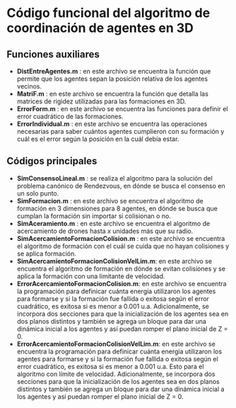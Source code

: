 # Código funcional del algoritmo de coordinación de agentes en 3D

## Funciones auxiliares
- **DistEntreAgentes.m** : en este archivo se encuentra la función que permite que los agentes sepan la posición relativa de los agentes vecinos.
- **MatriF.m** : en este archivo se encuentra la función que detalla las matrices de rigidez utilizadas para las formaciones en 3D.
- **ErrorForm.m** : en este archivo se encuentra las funciones para definir el error cuadrático de las formaciones.
- **ErrorIndividual.m** : en este archivo se encuentra las operaciones necesarias para saber cuántos agentes cumplieron con su formación y cuál es el error según la posición en la cuál debía estar.

## Códigos principales
- **SimConsensoLineal.m** : se realiza el algoritmo para la solución del problema canónico de Rendezvous, en dónde se busca el consenso en un solo punto.
- **SimFormacion.m** : en este archivo se encuentra el algoritmo de formación en 3 dimensiones para 8 agentes, en dónde se busca que cumplan la formación sin importar si colisionan o no.
- **SimAceramiento.m** : en este archivo se encuentra el algoritmo de acercamiento de drones hasta *x* unidades más que su radio.
- **SimAcercamientoFormacionColision.m** : en este archivo se encuentra el algoritmo de formación con el cuál se cuida que no hayan colisiones y se aplica formación.
- **SimAcercamientoFormacionColisionVelLim.m**: en este archivo se encuentra el algoritmo de formación en dónde se evitan colisiones y se aplica la formación con una limitante de velocidad.
- **ErrorAcercamientoFormacionColision.m**: en este archivo se encuentra la programación para definicar cuánta energía utilizaron los agentes para formarse y si la formación fue fallida o exitosa según el error cuadrático, es exitosa si es menor a 0.001 u.a. Adicionalmente, se incorpora dos secciones para que la inicialización de los agentes sea en dos planos distintos y también se agrega un bloque para dar una dinámica inicial a los agentes y así puedan romper el plano inicial de Z = 0.
- **ErrorAcercamientoFormacionColisionVelLim.m**: en este archivo se encuentra la programación para definicar cuánta energía utilizaron los agentes para formarse y si la formación fue fallida o exitosa según el error cuadrático, es exitosa si es menor a 0.001 u.a. Esto para el algoritmo con límite de velocidad. Adicionalmente, se incorpora dos secciones para que la inicialización de los agentes sea en dos planos distintos y también se agrega un bloque para dar una dinámica inicial a los agentes y así puedan romper el plano inicial de Z = 0.
